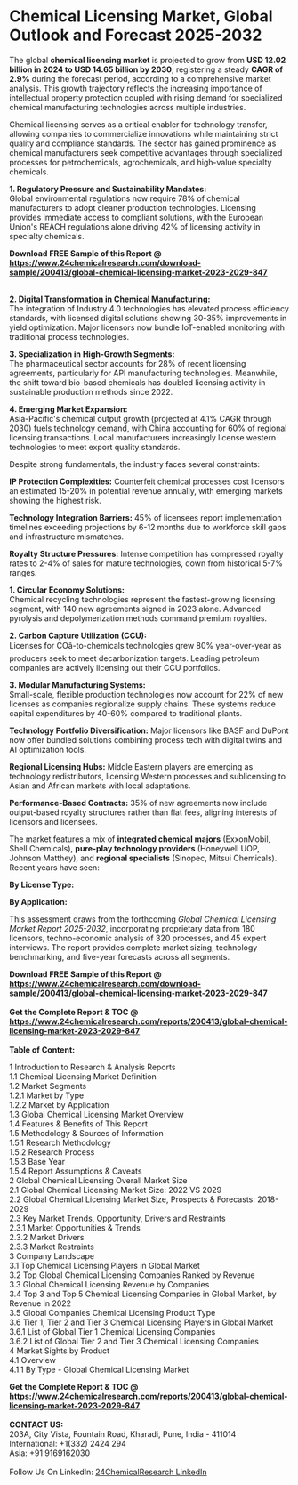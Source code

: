 <h1>Chemical Licensing Market, Global Outlook and Forecast 2025-2032</h1><p>The global <strong>chemical licensing market</strong> is projected to grow from <strong>USD 12.02 billion in 2024 to USD 14.65 billion by 2030</strong>, registering a steady <strong>CAGR of 2.9%</strong> during the forecast period, according to a comprehensive market analysis. This growth trajectory reflects the increasing importance of intellectual property protection coupled with rising demand for specialized chemical manufacturing technologies across multiple industries.</p><p>Chemical licensing serves as a critical enabler for technology transfer, allowing companies to commercialize innovations while maintaining strict quality and compliance standards. The sector has gained prominence as chemical manufacturers seek competitive advantages through specialized processes for petrochemicals, agrochemicals, and high-value specialty chemicals.</p><p><strong>1. Regulatory Pressure and Sustainability Mandates:</strong><br>
Global environmental regulations now require 78% of chemical manufacturers to adopt cleaner production technologies. Licensing provides immediate access to compliant solutions, with the European Union's REACH regulations alone driving 42% of licensing activity in specialty chemicals.</p><div><b>Download FREE Sample of this Report @ 
            <a href="https://www.24chemicalresearch.com/download-sample/200413/global-chemical-licensing-market-2023-2029-847">
            https://www.24chemicalresearch.com/download-sample/200413/global-chemical-licensing-market-2023-2029-847</a></b></div><br><p><strong>2. Digital Transformation in Chemical Manufacturing:</strong><br>
The integration of Industry 4.0 technologies has elevated process efficiency standards, with licensed digital solutions showing 30-35% improvements in yield optimization. Major licensors now bundle IoT-enabled monitoring with traditional process technologies.</p><p><strong>3. Specialization in High-Growth Segments:</strong><br>
The pharmaceutical sector accounts for 28% of recent licensing agreements, particularly for API manufacturing technologies. Meanwhile, the shift toward bio-based chemicals has doubled licensing activity in sustainable production methods since 2022.</p><p><strong>4. Emerging Market Expansion:</strong><br>
Asia-Pacific's chemical output growth (projected at 4.1% CAGR through 2030) fuels technology demand, with China accounting for 60% of regional licensing transactions. Local manufacturers increasingly license western technologies to meet export quality standards.</p><p>Despite strong fundamentals, the industry faces several constraints:</p><p><strong>IP Protection Complexities:</strong> Counterfeit chemical processes cost licensors an estimated 15-20% in potential revenue annually, with emerging markets showing the highest risk.</p><p><strong>Technology Integration Barriers:</strong> 45% of licensees report implementation timelines exceeding projections by 6-12 months due to workforce skill gaps and infrastructure mismatches.</p><p><strong>Royalty Structure Pressures:</strong> Intense competition has compressed royalty rates to 2-4% of sales for mature technologies, down from historical 5-7% ranges.</p><p><strong>1. Circular Economy Solutions:</strong><br>
Chemical recycling technologies represent the fastest-growing licensing segment, with 140 new agreements signed in 2023 alone. Advanced pyrolysis and depolymerization methods command premium royalties.</p><p><strong>2. Carbon Capture Utilization (CCU):</strong><br>
Licenses for COâ-to-chemicals technologies grew 80% year-over-year as producers seek to meet decarbonization targets. Leading petroleum companies are actively licensing out their CCU portfolios.</p><p><strong>3. Modular Manufacturing Systems:</strong><br>
Small-scale, flexible production technologies now account for 22% of new licenses as companies regionalize supply chains. These systems reduce capital expenditures by 40-60% compared to traditional plants.</p><p><strong>Technology Portfolio Diversification:</strong> Major licensors like BASF and DuPont now offer bundled solutions combining process tech with digital twins and AI optimization tools.</p><p><strong>Regional Licensing Hubs:</strong> Middle Eastern players are emerging as technology redistributors, licensing Western processes and sublicensing to Asian and African markets with local adaptations.</p><p><strong>Performance-Based Contracts:</strong> 35% of new agreements now include output-based royalty structures rather than flat fees, aligning interests of licensors and licensees.</p><p>The market features a mix of <strong>integrated chemical majors</strong> (ExxonMobil, Shell Chemicals), <strong>pure-play technology providers</strong> (Honeywell UOP, Johnson Matthey), and <strong>regional specialists</strong> (Sinopec, Mitsui Chemicals). Recent years have seen:</p><p><strong>By License Type:</strong></p><p><strong>By Application:</strong></p><p>This assessment draws from the forthcoming <em>Global Chemical Licensing Market Report 2025-2032</em>, incorporating proprietary data from 180 licensors, techno-economic analysis of 320 processes, and 45 expert interviews. The report provides complete market sizing, technology benchmarking, and five-year forecasts across all segments.</p><div><b>Download FREE Sample of this Report @ 
            <a href="https://www.24chemicalresearch.com/download-sample/200413/global-chemical-licensing-market-2023-2029-847">
            https://www.24chemicalresearch.com/download-sample/200413/global-chemical-licensing-market-2023-2029-847</a></b></div><br><div><b>Get the Complete Report & TOC @ 
            <a href="https://www.24chemicalresearch.com/reports/200413/global-chemical-licensing-market-2023-2029-847">
            https://www.24chemicalresearch.com/reports/200413/global-chemical-licensing-market-2023-2029-847</a></b></div><br>
            <b>Table of Content:</b><p>1 Introduction to Research & Analysis Reports<br />
    1.1 Chemical Licensing Market Definition<br />
    1.2 Market Segments<br />
        1.2.1 Market by Type<br />
        1.2.2 Market by Application<br />
    1.3 Global Chemical Licensing Market Overview<br />
    1.4 Features & Benefits of This Report<br />
    1.5 Methodology & Sources of Information<br />
        1.5.1 Research Methodology<br />
        1.5.2 Research Process<br />
        1.5.3 Base Year<br />
        1.5.4 Report Assumptions & Caveats<br />
2 Global Chemical Licensing Overall Market Size<br />
    2.1 Global Chemical Licensing Market Size: 2022 VS 2029<br />
    2.2 Global Chemical Licensing Market Size, Prospects & Forecasts: 2018-2029<br />
    2.3 Key Market Trends, Opportunity, Drivers and Restraints<br />
        2.3.1 Market Opportunities & Trends<br />
        2.3.2 Market Drivers<br />
        2.3.3 Market Restraints<br />
3 Company Landscape<br />
    3.1 Top Chemical Licensing Players in Global Market<br />
    3.2 Top Global Chemical Licensing Companies Ranked by Revenue<br />
    3.3 Global Chemical Licensing Revenue by Companies<br />
    3.4 Top 3 and Top 5 Chemical Licensing Companies in Global Market, by Revenue in 2022<br />
    3.5 Global Companies Chemical Licensing Product Type<br />
    3.6 Tier 1, Tier 2 and Tier 3 Chemical Licensing Players in Global Market<br />
        3.6.1 List of Global Tier 1 Chemical Licensing Companies<br />
        3.6.2 List of Global Tier 2 and Tier 3 Chemical Licensing Companies<br />
4 Market Sights by Product<br />
    4.1 Overview<br />
        4.1.1 By Type - Global Chemical Licensing Market</p><div><b>Get the Complete Report & TOC @ 
            <a href="https://www.24chemicalresearch.com/reports/200413/global-chemical-licensing-market-2023-2029-847">
            https://www.24chemicalresearch.com/reports/200413/global-chemical-licensing-market-2023-2029-847</a></b></div><br><b>CONTACT US:</b><br>
            203A, City Vista, Fountain Road, Kharadi, Pune, India - 411014<br>
            International: +1(332) 2424 294<br>
            Asia: +91 9169162030 <br><br>
            Follow Us On LinkedIn: <a href="https://www.linkedin.com/company/24chemicalresearch/">24ChemicalResearch LinkedIn</a>